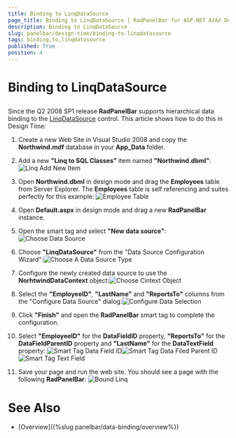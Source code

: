 ```yaml
---
title: Binding to LinqDataSource
page_title: Binding to LinqDataSource | RadPanelBar for ASP.NET AJAX Documentation
description: Binding to LinqDataSource
slug: panelbar/design-time/binding-to-linqdatasource
tags: binding,to,linqdatasource
published: True
position: 4
---
```


# Binding to LinqDataSource



## 

Since the Q2 2008 SP1 release **RadPanelBar** supports hierarchical data binding to the [LinqDataSource](http://msdn.microsoft.com/en-us/library/bb547113.aspx) control. This article shows how to do this in Design Time:

1. Create a new Web Site in Visual Studio 2008 and copy the **Northwind.mdf** database in your **App_Data** folder.

2. Add a new **"Linq to SQL Classes"** item named **"Northwind.dbml"**:![Linq Add New Item](images/panelbar_linq_addnewitem.png)

3. Open **Northwind.dbml** in design mode and drag the **Employees** table from Server Explorer. The **Employees** table is self referencing and suites perfectly for this example:
	![Employee Table](images/panelbar_linq_tableemployee.png)

4. Open **Default.aspx** in design mode and drag a new **RadPanelBar** instance.

5. Open the smart tag and select **"New data source"**:
	![Choose Data Source](images/panelbar_linq_choosedatasource.png)

6. Choose **"LinqDataSource"** from the "Data Source Configuration Wizard":![Choose A Data Source Type](images/panelbar_linq_choosedatasourcetype.png)

7. Configure the newly created data source to use the **NorhtwindDataContext** object:![Choose Cintext Object](images/panelbar_linq_choosecontextobject.png)

8. Select the **"EmployeeID"**, **"LastName"** and **"ReportsTo"** columns from the "Configure Data Source" dialog:![Configure Data Selection](images/panelbar_linq_configuredataselection.png)

9. Click **"Finish"** and open the **RadPanelBar** smart tag to complete the configuration.

10. Select **"EmployeeID"** for the **DataFieldID** property, **"ReportsTo"** for the **DataFieldParentID** property and **"LastName"** for the **DataTextField** property:
	![Smart Tag Data Field ID](images/panelbar_linq_smarttagdatafieldid.png)![Smart Tag Data Filed Parent ID](images/panelbar_linq_smarttagdatafieldparentid.png)![Smart Tag Text Field](images/panelbar_linq_smarttagtextfield.png)

11. Save your page and run the web site. You should see a page with the following **RadPanelBar**:
	![Bound Linq](images/panelbar_linq_bound.png)

# See Also

 * [Overview]({%slug panelbar/data-binding/overview%})
